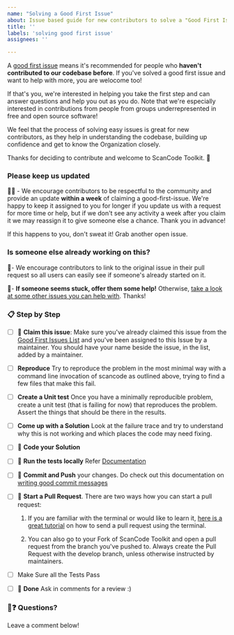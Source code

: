 ```yaml
---
name: "Solving a Good First Issue"
about: Issue based guide for new contributors to solve a "Good First Issue"
title: ''
labels: 'solving good first issue'  
assignees: ''

---
```


<!-- Don't edit the text. -->

A [good first issue](https://github.com/nexB/scancode-toolkit/labels/good%20first%20issue)
means it's recommended for people who **haven't contributed to our codebase before**.
If you've solved a good first issue and want to help with more, you are welocome too!

If that's you, we're interested in helping you take the first step and can answer questions and
help you out as you do. Note that we're especially interested in contributions from people from
groups underrepresented in free and open source software!

We feel that the process of solving easy issues is great for new contributors, as they help in
understanding the codebase, building up confidence and get to know the Organization closely.

Thanks for deciding to contribute and welcome to ScanCode Toolkit. 💝

### Please keep us updated

💬⏰ - We encourage contributors to be respectful to the community and provide an update
**within a week** of claiming a good-first-issue. We're happy to keep it assigned to you for longer
if you update us with a request for more time or help, but if we don't see any activity a week
after you claim it we may reassign it to give someone else a chance. Thank you in advance! 

If this happens to you, don't sweat it! Grab another open issue.

### Is someone else already working on this?

🔗- We encourage contributors to link to the original issue in their pull request so all users can
easily see if someone's already started on it. 

👥- **If someone seems stuck, offer them some help!** Otherwise, [take a look at some other issues you can help with](https://github.com/nexB/scancode-toolkit/labels/good%20first%20issue). Thanks!

### 📋 Step by Step
<!--
Make sure all these boxes are checked before your pull request (PR) is ready to be reviewed and merged.
* [x] - Checked Box
* [ ] - Unchecked Box
-->

- [ ] 🙋 **Claim this issue**: Make sure you've already claimed this issue from the
  [Good First Issues List](https://github.com/nexB/scancode-toolkit/issues/1825) and you've been
  assigned to this Issue by a maintainer. You should have your name beside the issue,
  in the list, added by a maintainer.

- [ ] **Reproduce** Try to reproduce the problem in the most minimal way with a command line
  invocation of scancode as outlined above, trying to find a few files that make this fail.

- [ ] **Create a Unit test** Once you have a minimally reproducible problem, create a unit test
  (that is failing for now) that reproduces the problem. Assert the things that should be there
  in the results.

- [ ] **Come up with a Solution** Look at the failure trace and try to understand why this is not
  working and which places the code may need fixing.

- [ ] 📝 **Code your Solution**

- [ ] 📝 **Run the tests locally**
  Refer [Documentation](https://scancode-toolkit.readthedocs.io/en/latest/contribute/contrib_dev.html#running-tests)

- [ ] 💾 **Commit and Push** your changes. Do check out this documentation on 
  [writing good commit messages](https://aboutcode.readthedocs.io/en/latest/aboutcode-docs/writing_good_commit_messages.html) 

- [ ] 🔀 **Start a Pull Request**. There are two ways how you can start a pull request:

    1. If you are familiar with the terminal or would like to learn it,
       [here is a great tutorial](https://egghead.io/series/how-to-contribute-to-an-open-source-project-on-github)
       on how to send a pull request using the terminal.

    2. You can also go to your Fork of ScanCode Toolkit and open a pull request from the branch you've pushed to.
       Always create the Pull Request with the develop branch, unless otherwise instructed by maintainers. 

- [ ] Make Sure all the Tests Pass

- [ ] 🏁 **Done** Ask in comments for a review :)

### 🤔❓ Questions?

Leave a comment below!
